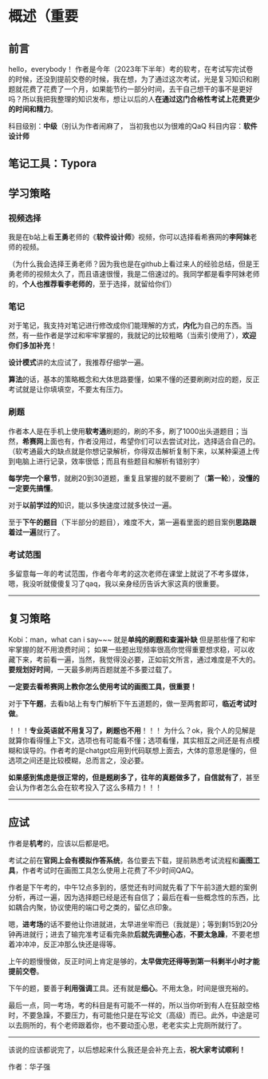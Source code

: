 # 概述（重要

## 前言 

hello，everybody！
作者是今年（2023年下半年）考的软考，在考试写完试卷的时候，还没到提前交卷的时候，我在想，为了通过这次考试，光是复习知识和刷题就花费了花费了一个月，如果能节约一部分时间，去干自己想干的事不是更好吗？所以我把我整理的知识发布，想让以后的人**在通过这门合格性考试上花费更少的时间和精力**。

科目级别：**中级**（别认为作者闹麻了， 当初我也以为很难的QaQ
科目内容：**软件设计师**

笔记工具：Typora
---

## 学习策略

### 视频选择

我是在b站上看**王勇**老师的《**软件设计师**》视频，你可以选择看希赛网的**李阿妹**老师的视频。

（为什么我会选择王勇老师？因为我也是在github上看过来人的经验总结，但是王勇老师的视频太久了，而且语速很慢，我是二倍速过的。我同学都是看李阿妹老师的，**个人也推荐看李老师的**，至于选择，就留给你们）

### 笔记

对于笔记，我支持对笔记进行修改成你们能理解的方式，**内化**为自己的东西。当然，有一些作者是学过和牢牢掌握的，我就记的比较粗略（当索引使用了），**欢迎你们多加补充**！

**设计模式**讲的太应试了，我推荐仔细学一遍。

**算法**的话，基本的策略概念和大体思路要懂，如果不懂的还要刷刷对应的题，反正考试就是让你填填空，不要太有压力。

### 刷题

作者本人是在手机上使用**软考通**刷题的，刷的不多，刷了1000出头道题目；当然，**希赛网**上面也有，作者没用过，希望你们可以去尝试对比，选择适合自己的。
（软考通最大的缺点就是你想记录解析，你得双击解析复制下来，以某种渠道上传到电脑上进行记录，效率很低；而且有些题目和解析有错别字）

**每学完一个章节**，就刷20到30道题，重复且掌握的就不要刷了（**第一轮**），**没懂的一定要先搞懂**。

对于**以前学过的**知识，能以多快速度过就多快过一遍。

至于**下午的题目**（下半部分的题目），难度不大，第一遍看里面的题目案例**思路跟着过一遍**就行了。

### 考试范围

多留意每一年的考试范围，作者今年考的这次老师在课堂上就说了不考多媒体，嗯，我没听就傻傻复习了qaq，我以亲身经历告诉大家这真的很重要。

---

## 复习策略

Kobi：man，what can i say~~~ 就是**单纯的刷题和查漏补缺**
但是那些懂了和牢牢掌握的就不用浪费时间；
如果一些题出现频率很高你觉得重要想求稳，可以收藏下来，考前看一遍，当然，我觉得没必要，正如前文所言，通过难度是不大的。
**要规划好时间**，一天最多刷两百题就差不多要过载了。

**一定要去看希赛网上教你怎么使用考试的画图工具，很重要！**

对于**下午题**，去看b站上有专门解析下午五道题的，做一至两套即可，**临近考试时做**。

！！！**专业英语就不用复习了，刷题也不用**！！！
为什么？ok，我个人的见解是就算你看得懂上下文，选项也有可能看不懂；选项看懂，其实相互之间还是有点模糊和误导的。作者考的是chatgpt应用到代码联想上面去，大体的意思是懂的，但选项之间还是比较模糊，总而言之，没必要。

**如果感到焦虑是很正常的，但是题刷多了，往年的真题做多了，自信就有了**，甚至会认为作者怎么会在软考投入了这么多精力！！！

---

## 应试

作者是**机考**的，应该以后都是吧。

考试之前在**官网上会有模拟作答系统**，各位要去下载，提前熟悉考试流程和**画图工具**，作者考试时在画图工具怎么使用上花费了不少时间QAQ。

作者是下午考的，中午12点多到的，感觉还有时间就先看了下午前3道大题的案例分析，再过一遍，因为选择题已经是还有自信了；最后在看一些概念性的东西，比如耦合内聚，协议使用的端口号之类的，留亿点印象。

嗯，**进考场**的话不要他让你进就进，太早进坐牢而已（我就是）；等到剩15到20分钟再进就行；进去了输完准考证看完条款**后就先调整心态**，**不要太急躁**，不要老想着冲冲冲，反正冲那么快还是得等。

上午的题慢慢做，反正时间上肯定是够的，**太早做完还得等到第一科剩半小时才能提前交卷**。

下午的题，要善于**利用强调**工具。还有就是**细心**。不用太急，时间是很充裕的。

最后一点，同一考场，考的科目是有可能不一样的，所以当你听到有人在狂敲空格时，不要急躁，不要压力，有可能他只是在写论文（高级）而已。此外，中途是可以去厕所的，有个老师跟着你，也不要动歪心思，老老实实上完厕所就行了。

---

该说的应该都说完了，以后想起来什么我还是会补充上去，**祝大家考试顺利！**

作者：华子强
